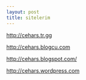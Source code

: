 ```yaml
---
layout: post
title: sitelerim
---
```


<p><a href="http://cehars.tr.gg">http://cehars.tr.gg</a></p>
<p><a href="http://cehars.blogcu.com//">http://cehars.blogcu.com</a></p>
<p><a href="http://cehars.blogspot.com/">http://cehars.blogspot.com/</a></p>
<p><a href="http://cehars.wordpress.com/">http://cehars.wordpress.com</a></p>

